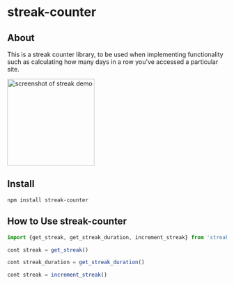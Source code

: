 # streak-counter

## About
This is a streak counter library, to be used when implementing functionality such as calculating how many days in a row you've accessed a particular site.

<img src="https://github.com/pkrish123/raw/streak_counter_example.png" alt="screenshot of streak demo" width="200" />

## Install
```npm
npm install streak-counter
```

## How to Use streak-counter
```typescript
import {get_streak, get_streak_duration, increment_streak} from 'streak_counter'

cont streak = get_streak()

cont streak_duration = get_streak_duration()

cont streak = increment_streak()

```
